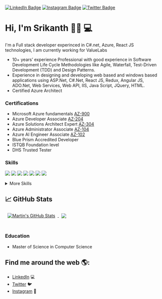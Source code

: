 

[![LinkedIn Badge](https://img.shields.io/badge/LinkedIn-Profile-informational?style=flat&logo=linkedin&logoColor=white&color=0D76A8)](https://www.linkedin.com/in/srikanthvuduta/)
[![Instagram Badge](https://img.shields.io/badge/Instagram-Profile-informational?style=flat&logo=Instagram&logoColor=white&color=0D76A8)](https://www.instagram.com/srikanth.vudutha/)
[![Twitter Badge](https://img.shields.io/badge/Twitter-Profile-informational?style=flat&logo=twitter&logoColor=white&color=1CA2F1)](https://twitter.com/srikanth1110)

#  Hi, I'm Srikanth 👋🏾 💻   

I'm a Full stack developer experinced in C#.net, Azure, React JS technologies, 
I am currently working for ValueLabs

- 	10+ years’ experience Professional with good experience in Software Development Life Cycle Methodologies like Agile, Waterfall, Test-Driven Development (TDD) and Design Patterns.
- 	Experience in designing and developing web based and windows based applications using ASP.Net, C#.Net, React JS, Redux, Angular JS, ADO.Net, Web Services, Web API, IIS, Java Script, JQuery, HTML.
- 	Certified Azure Architect 


### Certifications	

-	Microsoft Azure fundamentals [AZ-900](https://learn.microsoft.com/en-us/users/srikanthv-6408/credentials/e531bdc15cf49981)
-	Azure Developer Associate [AZ-204](https://learn.microsoft.com/en-us/users/srikanthv-6408/credentials/233af24237266dfa)
-	Azure Solutions Architect Expert [AZ-304](https://learn.microsoft.com/en-us/users/srikanthv-6408/credentials/ccb4b114cdf91ae6)
-	Azure Administrator Associate [AZ-104](https://learn.microsoft.com/en-us/users/srikanthv-6408/credentials/65052430bbe607a5)
-	Azure AI Engineer Associate [AZ-102](https://learn.microsoft.com/en-us/users/srikanthv-6408/credentials/57e855358c4fae78)
-	Blue Prism Accredited Developer
-	ISTQB Foundation level
-	DHS Trusted Tester

### Skills

![](https://img.shields.io/badge/Code-React-informational?style=flat&logo=react&logoColor=white&color=4AB197)
![](https://img.shields.io/badge/Code-Redux-informational?style=flat&logo=Redux&logoColor=white&color=4AB197)
![](https://img.shields.io/badge/Code-JavaScript-informational?style=flat&logo=JavaScript&logoColor=white&color=4AB197)
![](https://img.shields.io/badge/Code-TypeScript-informational?style=flat&logo=TypeScript&logoColor=white&color=4AB197)
![](https://img.shields.io/badge/Code-CSharp-informational?style=flat&logo=c-sharp&logoColor=white&color=4AB197)
![](https://img.shields.io/badge/Code-.NET-informational?style=flat&logo=.net&logoColor=white&color=4AB197)
![](https://img.shields.io/badge/Code-SQL-informational?style=flat&logo=Microsoft&logoColor=white&color=4AB197)

<details>
<summary>More Skills</summary>
<br>
 
 ![](https://img.shields.io/badge/Cloud-Azure-Devops?style=flat&logo=Microsoft&logoColor=white&color=4AB197)
 ![](https://img.shields.io/badge/Cloud-Devops-Informational?style=flat&logo=Microsoft&logoColor=white&color=4AB197)
 
 ![](https://img.shields.io/badge/Style-CSS-informational?style=flat&logo=css3&logoColor=white&color=4AB197)

 


<br>
</details>

 ## &#x1f4c8; GitHub Stats
 
<a href="https://github.com/srikanthhub">
  <img align="center" style="margin:0.5rem" src="https://github-readme-stats.vercel.app/api?username=srikanthhub&show_icons=true&line_height=27&count_private=true&title_color=ffffff&text_color=c9cacc&icon_color=4AB097&bg_color=1A2B34" alt="Martin's GitHub Stats" />
</a>
<nbsp>
 
<a href="https://github.com/srikanthhub">
  <img align="center" style="margin:0.5rem" src="https://github-readme-stats.vercel.app/api/top-langs/?username=srikanthhub&hide=html,css&title_color=ffffff&text_color=c9cacc&icon_color=4AB197&bg_color=1A2B34" />
</a>

<br>
<br>
 
### Education

-	Master of Science in Computer Science 

## Find me around the web 🌎: 

- [LinkedIn](https://www.linkedin.com/in/srikanthvuduta/) 💻
- [Twitter](https://twitter.com/srikanth1110) :bird:
- [Instagram](https://www.instagram.com/srikanth.vudutha/) 📸

 
